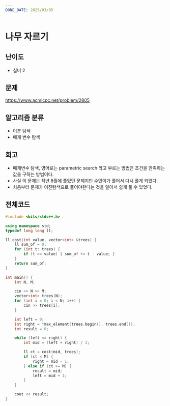 ```yaml
---
DONE_DATE: 2025/03/05
---
```


# 나무 자르기

## 난이도

- 실버 2

## 문제

https://www.acmicpc.net/problem/2805

## 알고리즘 분류

- 이분 탐색
- 매개 변수 탐색

## 회고
- 매개변수 탐색, 영어로는 parametric search 라고 부르는 방법은 조건을 만족하는 값을 구하는 방법이다.
- 사실 이 문제는 작년 8월에 풀었던 문제지만 수민이가 풀어서 다시 풀게 되었다.
- 처음부터 문제가 이진탐색으로 풀어야한다는 것을 알아서 쉽게 풀 수 있었다.

## 전체코드

```c++
#include <bits/stdc++.h>

using namespace std;
typedef long long ll;

ll cost(int value, vector<int> &trees) {
    ll sum_of = 0;
    for (int t: trees) {
        if (t >= value) { sum_of += t - value; }
    }
    return sum_of;
}

int main() {
    int N, M;

    cin >> N >> M;
    vector<int> trees(N);
    for (int i = 0; i < N; i++) {
        cin >> trees[i];
    }

    int left = 0;
    int right = *max_element(trees.begin(), trees.end());
    int result = 0;

    while (left <= right) {
        int mid = (left + right) / 2;

        ll ct = cost(mid, trees);
        if (ct < M) {
            right = mid - 1;
        } else if (ct >= M) {
            result = mid;
            left = mid + 1;
        }
    }

    cout << result;
}

```


